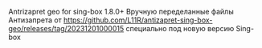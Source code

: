 Antrizapret geo for sing-box 1.8.0+
Вручную переделанные файлы Антизапрета от https://github.com/L11R/antizapret-sing-box-geo/releases/tag/20231201000015 специально под новую версию Sing-box
